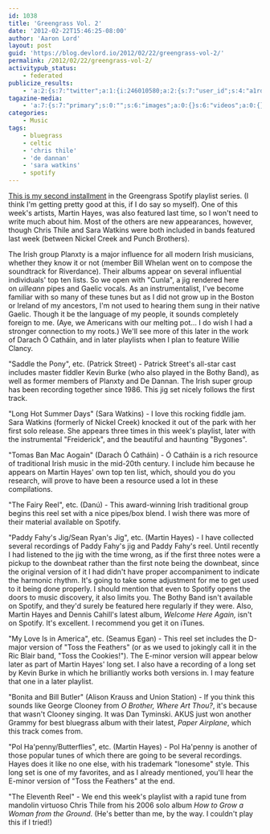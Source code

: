 ```yaml
---
id: 1038
title: 'Greengrass Vol. 2'
date: '2012-02-22T15:46:25-08:00'
author: 'Aaron Lord'
layout: post
guid: 'https://blog.devlord.io/2012/02/22/greengrass-vol-2/'
permalink: /2012/02/22/greengrass-vol-2/
activitypub_status:
    - federated
publicize_results:
    - 'a:2:{s:7:"twitter";a:1:{i:246010580;a:2:{s:7:"user_id";s:4:"a1rd";s:7:"post_id";s:18:"172467338619273216";}}s:2:"fb";a:1:{i:100001277464592;a:2:{s:7:"user_id";s:15:"100001277464592";s:7:"post_id";s:15:"326168264102420";}}}'
tagazine-media:
    - 'a:7:{s:7:"primary";s:0:"";s:6:"images";a:0:{}s:6:"videos";a:0:{}s:11:"image_count";s:1:"0";s:6:"author";s:8:"28099389";s:7:"blog_id";s:8:"28571045";s:9:"mod_stamp";s:19:"2012-02-22 23:46:25";}'
categories:
    - Music
tags:
    - bluegrass
    - celtic
    - 'chris thile'
    - 'de dannan'
    - 'sara watkins'
    - spotify
---
```


<a href="http://open.spotify.com/user/1217402077/playlist/5PtcTxQdVniizYMioLcu5p">This is my second installment</a> in the Greengrass Spotify playlist series. (I think I'm getting pretty good at this, if I do say so myself). One of this week's artists, Martin Hayes, was also featured last time, so I won't need to write much about him. Most of the others are new appearances, however, though Chris Thile and Sara Watkins were both included in bands featured last week (between Nickel Creek and Punch Brothers).

The Irish group Planxty is a major influence for all modern Irish musicians, whether they know it or not (member Bill Whelan went on to compose the soundtrack for Riverdance). Their albums appear on several influential individuals' top ten lists. So we open with "Cunla", a jig rendered here on <em>uilleann</em> pipes and Gaelic vocals. As an instrumentalist, I've become familiar with so many of these tunes but as I did not grow up in the Boston or Ireland of my ancestors, I'm not used to hearing them sung in their native Gaelic. Though it be the language of my people, it sounds completely foreign to me. (Aye, we Americans with our melting pot... I do wish I had a stronger connection to my roots.) We'll see more of this later in the work of Darach Ó Catháin, and in later playlists when I plan to feature Willie Clancy.

"Saddle the Pony", etc. (Patrick Street) - Patrick Street's all-star cast includes master fiddler Kevin Burke (who also played in the Bothy Band), as well as former members of Planxty and De Dannan. The Irish super group has been recording together since 1986. This jig set nicely follows the first track.

"Long Hot Summer Days" (Sara Watkins) - I love this rocking fiddle jam. Sara Watkins (formerly of Nickel Creek) knocked it out of the park with her first solo release. She appears three times in this week's playlist, later with the instrumental "Freiderick", and the beautiful and haunting "Bygones".

"Tomas Ban Mac Aogain" (Darach Ó Catháin) - Ó Catháin is a rich resource of traditional Irish music in the mid-20th century. I include him because he appears on Martin Hayes' own top ten list, which, should you do you research, will prove to have been a resource used a lot in these compilations.

"The Fairy Reel", etc. (Danú) - This award-winning Irish traditional group begins this reel set with a nice pipes/box blend. I wish there was more of their material available on Spotify.

"Paddy Fahy's Jig/Sean Ryan's Jig", etc. (Martin Hayes) - I have collected several recordings of Paddy Fahy's jig and Paddy Fahy's reel. Until recently I had listened to the jig with the time wrong, as if the first three notes were a pickup to the downbeat rather than the first note being the downbeat, since the original version of it I had didn't have proper accompaniment to indicate the harmonic rhythm. It's going to take some adjustment for me to get used to it being done properly. I should mention that even to Spotify opens the doors to music discovery, it also limits you. The Bothy Band isn't available on Spotify, and they'd surely be featured here regularly if they were. Also, Martin Hayes and Dennis Cahill's latest album, <em>Welcome Here Again,</em> isn't on Spotify. It's excellent. I recommend you get it on iTunes.

"My Love Is in America", etc. (Seamus Egan) - This reel set includes the D-major version of "Toss the Feathers" (or as we used to jokingly call it in the Ric Blair band, "Toss the Cookies!"). The E-minor version will appear below later as part of Martin Hayes' long set. I also have a recording of a long set by Kevin Burke in which he brilliantly works both versions in. I may feature that one in a later playlist.

"Bonita and Bill Butler" (Alison Krauss and Union Station) - If you think this sounds like George Clooney from <em>O Brother, Where Art Thou?</em>, it's because that wasn't Clooney singing. It was Dan Tyminski. AKUS just won another Grammy for best bluegrass album with their latest, <em>Paper Airplane</em>, which this track comes from.

"Pol Ha'penny/Butterflies", etc. (Martin Hayes) - Pol Ha'penny is another of those popular tunes of which there are going to be several recordings. Hayes does it like no one else, with his trademark "lonesome" style. This long set is one of my favorites, and as I already mentioned, you'll hear the E-minor version of "Toss the Feathers" at the end.

"The Eleventh Reel" - We end this week's playlist with a rapid tune from mandolin virtuoso Chris Thile from his 2006 solo album <em>How to Grow a Woman from the Ground</em>. (He's better than me, by the way. I couldn't play this if I tried!)